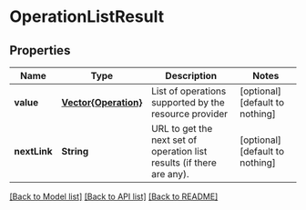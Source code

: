 # OperationListResult


## Properties
Name | Type | Description | Notes
------------ | ------------- | ------------- | -------------
**value** | [**Vector{Operation}**](Operation.md) | List of operations supported by the resource provider | [optional] [default to nothing]
**nextLink** | **String** | URL to get the next set of operation list results (if there are any). | [optional] [default to nothing]


[[Back to Model list]](../README.md#models) [[Back to API list]](../README.md#api-endpoints) [[Back to README]](../README.md)


